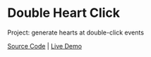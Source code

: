 # Double Heart Click

Project: generate hearts at double-click events

[Source Code](./README.md) | [Live Demo](https://josephgattuso.github.io/50-projects/double-heart-click/index)
